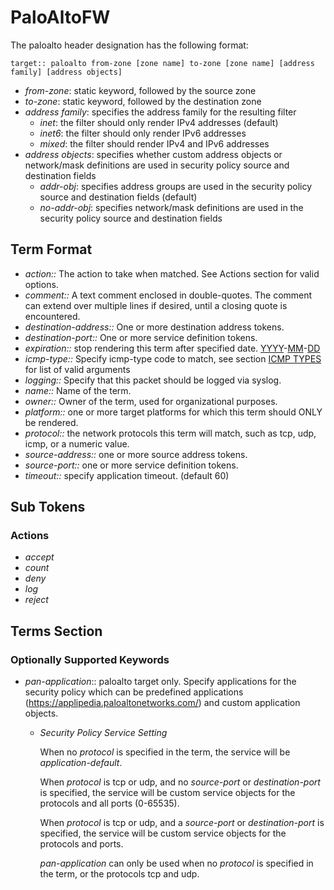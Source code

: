 # PaloAltoFW

The paloalto header designation has the following format:

```
target:: paloalto from-zone [zone name] to-zone [zone name] [address family] [address objects]
```
  * _from-zone_: static keyword, followed by the source zone
  * _to-zone_: static keyword, followed by the destination zone
  * _address family_: specifies the address family for the resulting filter
    - _inet_: the filter should only render IPv4 addresses (default)
    - _inet6_: the filter should only render IPv6 addresses
    - _mixed_: the filter should render IPv4 and IPv6 addresses
  * _address objects_: specifies whether custom address objects or
     network/mask definitions are used in security policy source and
     destination fields
    - _addr-obj_: specifies address groups are used in the security policy
      source and destination fields (default)
    - _no-addr-obj_: specifies network/mask definitions are used in the
       security policy source and destination fields

## Term Format
* _action::_ The action to take when matched. See Actions section for valid options.
* _comment::_ A text comment enclosed in double-quotes.  The comment can extend over multiple lines if desired, until a closing quote is encountered.
* _destination-address::_ One or more destination address tokens.
* _destination-port::_ One or more service definition tokens.
* _expiration::_ stop rendering this term after specified date. [YYYY](YYYY.md)-[MM](MM.md)-[DD](DD.md)
* _icmp-type::_ Specify icmp-type code to match, see section [ICMP TYPES](PolicyFormat#ICMP_TYPES.md) for list of valid arguments
* _logging::_ Specify that this packet should be logged via syslog.
* _name::_ Name of the term.
* _owner::_ Owner of the term, used for organizational purposes.
* _platform::_ one or more target platforms for which this term should ONLY be rendered.
* _protocol::_ the network protocols this term will match, such as tcp, udp, icmp, or a numeric value.
* _source-address::_ one or more source address tokens.
* _source-port::_ one or more service definition tokens.
* _timeout::_ specify application timeout. (default 60)

## Sub Tokens
### Actions
* _accept_
* _count_
* _deny_
* _log_
* _reject_

## Terms Section
### Optionally Supported Keywords
  * _pan-application_:: paloalto target only.
    Specify applications for the security policy which can be predefined
    applications (https://applipedia.paloaltonetworks.com/)
    and custom application objects.

    - _Security Policy Service Setting_

      When no _protocol_ is specified in the term, the service will be
      _application-default_.

      When _protocol_ is tcp or udp, and no _source-port_ or
      _destination-port_ is specified, the service will be custom
      service objects for the protocols and all ports (0-65535).

      When _protocol_ is tcp or udp, and a _source-port_ or
      _destination-port_ is specified, the service will be custom
      service objects for the protocols and ports.

      _pan-application_ can only be used when no _protocol_ is specified
      in the term, or the protocols tcp and udp.
